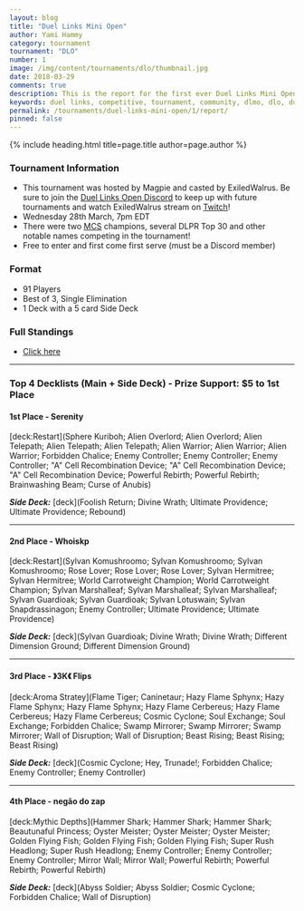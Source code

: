 ```yaml
---
layout: blog
title: "Duel Links Mini Open"
author: Yami Hammy
category: tournament
tournament: "DLO"
number: 1
image: /img/content/tournaments/dlo/thumbnail.jpg
date: 2018-03-29
comments: true
description: This is the report for the first ever Duel Links Mini Open Tournament hosted by Magpie, check out the top players and their decks here!
keywords: duel links, competitive, tournament, community, dlmo, dlo, duel links open, open,
permalink: /tournaments/duel-links-mini-open/1/report/
pinned: false
---
```


{% include heading.html title=page.title author=page.author %}

### Tournament Information
- This tournament was hosted by Magpie and casted by ExiledWalrus. Be sure to join the [Duel Links Open Discord](https://discord.gg/TC2R5ck) to keep up with future tournaments and watch ExiledWalrus stream on [Twitch](https://www.twitch.tv/exiledwalrus)!
- Wednesday 28th March, 7pm EDT
- There were two [MCS](/tournaments/meta-championship-series/) champions, several DLPR Top 30 and other notable names competing in the tournament!
- Free to enter and first come first serve (must be a Discord member)

### Format
- 91 Players
- Best of 3, Single Elimination
- 1 Deck with a 5 card Side Deck

### Full Standings
- [Click here](https://smash.gg/tournament/duel-links-mini-open/events/dlmo/standings)

---

### Top 4 Decklists (Main + Side Deck) - Prize Support: $5 to 1st Place

#### 1st Place - Serenity

[deck:Restart](Sphere Kuriboh; Alien Overlord; Alien Overlord; Alien Telepath; Alien Telepath; Alien Telepath; Alien Warrior; Alien Warrior; Alien Warrior; Forbidden Chalice; Enemy Controller; Enemy Controller; Enemy Controller; "A" Cell Recombination Device; "A" Cell Recombination Device; "A" Cell Recombination Device; Powerful Rebirth; Powerful Rebirth; Brainwashing Beam; Curse of Anubis)

***Side Deck:***
[deck](Foolish Return; Divine Wrath; Ultimate Providence; Ultimate Providence; Rebound)

---

#### 2nd Place - Whoiskp

[deck:Restart](Sylvan Komushroomo; Sylvan Komushroomo; Sylvan Komushroomo; Rose Lover; Rose Lover; Rose Lover; Sylvan Hermitree; Sylvan Hermitree; World Carrotweight Champion; World Carrotweight Champion; Sylvan Marshalleaf; Sylvan Marshalleaf; Sylvan Marshalleaf; Sylvan Guardioak; Sylvan Guardioak; Sylvan Lotuswain; Sylvan Snapdrassinagon; Enemy Controller; Ultimate Providence; Ultimate Providence)

***Side Deck:***
[deck](Sylvan Guardioak; Divine Wrath; Divine Wrath; Different Dimension Ground; Different Dimension Ground)

---

#### 3rd Place - 》3K《 Flips

[deck:Aroma Stratey](Flame Tiger; Caninetaur; Hazy Flame Sphynx; Hazy Flame Sphynx; Hazy Flame Sphynx; Hazy Flame Cerbereus; Hazy Flame Cerbereus; Hazy Flame Cerbereus; Cosmic Cyclone; Soul Exchange; Soul Exchange; Forbidden Chalice; Swamp Mirrorer; Swamp Mirrorer; Swamp Mirrorer; Wall of Disruption; Wall of Disruption; Beast Rising; Beast Rising; Beast Rising)

***Side Deck:***
[deck](Cosmic Cyclone; Hey, Trunade!; Forbidden Chalice; Enemy Controller; Enemy Controller)

---

#### 4th Place - negão do zap

[deck:Mythic Depths](Hammer Shark; Hammer Shark; Hammer Shark; Beautunaful Princess; Oyster Meister; Oyster Meister; Oyster Meister; Golden Flying Fish; Golden Flying Fish; Golden Flying Fish; Super Rush Headlong; Super Rush Headlong; Enemy Controller; Enemy Controller; Enemy Controller; Mirror Wall; Mirror Wall; Powerful Rebirth; Powerful Rebirth; Powerful Rebirth)

***Side Deck:***
[deck](Abyss Soldier; Abyss Soldier; Cosmic Cyclone; Forbidden Chalice; Wall of Disruption)